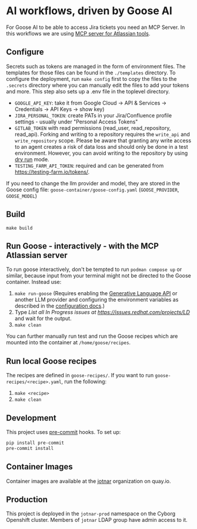 # AI workflows, driven by Goose AI

For Goose AI to be able to access Jira tickets you need an MCP Server.
In this workflows we are using [MCP server for Atlassian tools](https://github.com/sooperset/mcp-atlassian).

## Configure

Secrets such as tokens are managed in the form of environment files.  The templates for those files can be found in the `./templates` directory.  To configure the deployment, run `make config` first to copy the files to the `.secrets` directory where you can manually edit the files to add your tokens and more. This step also sets up a .env file in the toplevel directory.


- `GOOGLE_API_KEY`: take it from Google Cloud -> API & Services -> Credentials -> API Keys -> show key)
- `JIRA_PERSONAL_TOKEN`: create PATs in your Jira/Confluence profile settings - usually under "Personal Access Tokens"
- `GITLAB_TOKEN` with read permissions (read_user, read_repository, read_api). Forking and writing to a repository requires the `write_api` and `write_repository` scope. Please be aware that granting any write access to an agent creates a risk of data loss and should only be done in a test environment. However, you can avoid writing to the repository by using [dry run](beeai/README.md#dry-run-mode) mode.
- `TESTING_FARM_API_TOKEN`: required and can be generated from https://testing-farm.io/tokens/.

If you need to change the llm provider and model, they are stored in the Goose config file: `goose-container/goose-config.yaml` (`GOOSE_PROVIDER`, `GOOSE_MODEL`)

## Build

`make build`

## Run Goose - interactively - with the MCP Atlassian server

To run goose interactively, don't be tempted to run `podman compose up` or similar, because input from your terminal might not be directed to the Goose container. Instead use:

1. `make run-goose` (Requires enabling the [Generative Language API](https://console.developers.google.com/apis/api/generativelanguage.googleapis.com/) or another LLM provider and configuring the environment variables as described in the [configuration docs](https://block.github.io/goose/docs/guides/config-file#global-settings).)
2. Type *List all In Progress issues at https://issues.redhat.com/projects/LD* and wait for the output.
3. `make clean`

You can further manually run test and run the Goose recipes which are mounted into the container at `/home/goose/recipes`.

## Run local Goose recipes

The recipes are defined in `goose-recipes/`.  If you want to run `goose-recipes/<recipe>.yaml`, run the following:

1. `make <recipe>`
2. `make clean`

## Development

This project uses [pre-commit](https://pre-commit.com/) hooks. To set up:

```bash
pip install pre-commit
pre-commit install
```

## Container Images

Container images are available at the [jotnar](https://quay.io/organization/jotnar) organization on quay.io.

## Production

This project is deployed in the `jotnar-prod` namespace on the Cyborg Openshift cluster. Members of `jotnar` LDAP group have admin access to it.
